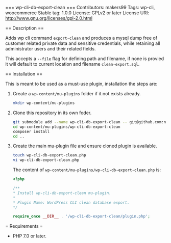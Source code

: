 === wp-cli-db-export-clean ===
Contributors: makers99
Tags: wp-cli, woocommerce
Stable tag: 1.0.0
License: GPLv2 or later
License URI: http://www.gnu.org/licenses/gpl-2.0.html

== Description ==

Adds wp cli command `export-clean` and produces a mysql dump free of customer
related private data and sensitive credentials, while retaining all administrator
users and their related fields.

This accepts a `--file` flag for defining path and filename, if none is provied
it will default to current location and filename `clean-export.sql`.

== Installation ==

This is meant to be used as a must-use plugin, installation the steps are:
1. Create a `wp-content/mu-plugins` folder if it not exists already.
    ```sh
    mkdir wp-content/mu-plugins
    ```
2. Clone this repository in its own foder.
    ```sh
    git submodule add --name wp-cli-db-export-clean -- git@github.com:netzstrategen/wp-cli-db-export-clean.git wp-content/mu-plugins/wp-cli-db-export-clean
    cd wp-content/mu-plugins/wp-cli-db-export-clean
    composer install
    cd ..
    ```
3. Create the main mu-plugin file and ensure cloned plugin is available.
    ```sh
    touch wp-cli-db-export-clean.php
    vi wp-cli-db-export-clean.php
    ```
    The content of `wp-content/mu-plugins/wp-cli-db-export-clean.php` is:
    ```php
    <?php

    /**
    * Install wp-cli-db-export-clean mu-plugin.
    *
    * Plugin Name: WordPress CLI clean database export.
    */

    require_once __DIR__ . '/wp-cli-db-export-clean/plugin.php';

    ```

= Requirements =

* PHP 7.0 or later.
